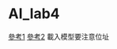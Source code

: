 # AI_lab4
[參考1](https://zhuanlan.zhihu.com/p/563241688)
[參考2](https://zhuanlan.zhihu.com/p/272120034)
載入模型要注意位址
